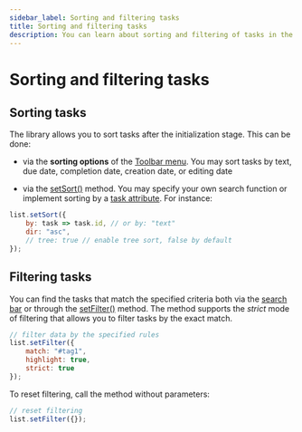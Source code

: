 ```yaml
---
sidebar_label: Sorting and filtering tasks
title: Sorting and filtering tasks
description: You can learn about sorting and filtering of tasks in the documentation of the DHTMLX JavaScript To Do List library. Browse developer guides and API reference, try out code examples and live demos, and download a free 30-day evaluation version of DHTMLX To Do List.
---
```


# Sorting and filtering tasks

## Sorting tasks

The library allows you to sort tasks after the initialization stage. This can be done:

- via the **sorting options** of the [Toolbar menu](../../#toolbar). You may sort tasks by text, due date, completion date, creation date, or editing date

- via the [setSort()](api/methods/setsort_method.md) method. You may specify your own search function  or implement sorting by a [task attribute](api/configs/tasks_config.md#parameters). For instance:

~~~js
list.setSort({
    by: task => task.id, // or by: "text"
    dir: "asc",
    // tree: true // enable tree sort, false by default
});
~~~

## Filtering tasks

You can find the tasks that match the specified criteria both via the [search bar](../../#toolbar) or through the [setFilter()](api/methods/setfilter_method.md) method. The method supports the *strict* mode of filtering that allows you to filter tasks by the exact match.

~~~js
// filter data by the specified rules
list.setFilter({
	match: "#tag1",
	highlight: true,
	strict: true
});
~~~

To reset filtering, call the method without parameters:

~~~js
// reset filtering
list.setFilter({});
~~~